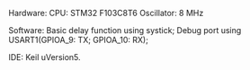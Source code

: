 Hardware:
  CPU: STM32 F103C8T6
  Oscillator: 8 MHz

Software:
  Basic delay function using systick;
  Debug port using USART1(GPIOA_9: TX; GPIOA_10: RX);

IDE:
  Keil uVersion5.